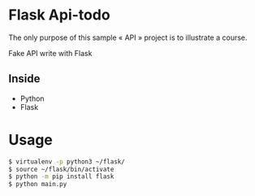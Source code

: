 # Flask Api-todo

The only purpose of this sample « API » project is to illustrate a course.

Fake API write with Flask

## Inside

- Python
- Flask

# Usage

```sh
$ virtualenv -p python3 ~/flask/
$ source ~/flask/bin/activate
$ python -m pip install flask
$ python main.py
```